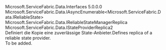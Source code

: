 <Type Name="IReliableStateManagerReplica2" FullName="Microsoft.ServiceFabric.Data.IReliableStateManagerReplica2">
  <TypeSignature Language="C#" Value="public interface IReliableStateManagerReplica2 : Microsoft.ServiceFabric.Data.IAsyncEnumerable&lt;Microsoft.ServiceFabric.Data.IReliableState&gt;, Microsoft.ServiceFabric.Data.IReliableStateManagerReplica, Microsoft.ServiceFabric.Data.IStateProviderReplica2" />
  <TypeSignature Language="ILAsm" Value=".class public interface auto ansi abstract IReliableStateManagerReplica2 implements class Microsoft.ServiceFabric.Data.IAsyncEnumerable`1&lt;class Microsoft.ServiceFabric.Data.IReliableState&gt;, class Microsoft.ServiceFabric.Data.IReliableStateManager, class Microsoft.ServiceFabric.Data.IReliableStateManagerReplica, class Microsoft.ServiceFabric.Data.IStateProviderReplica, class Microsoft.ServiceFabric.Data.IStateProviderReplica2" />
  <TypeSignature Language="DocId" Value="T:Microsoft.ServiceFabric.Data.IReliableStateManagerReplica2" />
  <TypeSignature Language="VB.NET" Value="Public Interface IReliableStateManagerReplica2&#xA;Implements IAsyncEnumerable(Of IReliableState), IReliableStateManagerReplica, IStateProviderReplica2" />
  <TypeSignature Language="F#" Value="type IReliableStateManagerReplica2 = interface&#xA;    interface IReliableStateManagerReplica&#xA;    interface IStateProviderReplica&#xA;    interface IReliableStateManager&#xA;    interface IAsyncEnumerable&lt;IReliableState&gt;&#xA;    interface IStateProviderReplica2" />
  <AssemblyInfo>
    <AssemblyName>Microsoft.ServiceFabric.Data.Interfaces</AssemblyName>
    <AssemblyVersion>5.0.0.0</AssemblyVersion>
  </AssemblyInfo>
  <Interfaces>
    <Interface>
      <InterfaceName>Microsoft.ServiceFabric.Data.IAsyncEnumerable&lt;Microsoft.ServiceFabric.Data.IReliableState&gt;</InterfaceName>
    </Interface>
    <Interface>
      <InterfaceName>Microsoft.ServiceFabric.Data.IReliableStateManagerReplica</InterfaceName>
    </Interface>
    <Interface>
      <InterfaceName>Microsoft.ServiceFabric.Data.IStateProviderReplica2</InterfaceName>
    </Interface>
  </Interfaces>
  <Docs>
    <summary>
            <span data-ttu-id="f1599-101">Definiert die Kopie eine zuverlässige State-Anbieter.</span><span class="sxs-lookup"><span data-stu-id="f1599-101">Defines replica of a reliable state provider.</span></span> 
            </summary>
    <remarks>To be added.</remarks>
  </Docs>
  <Members />
</Type>